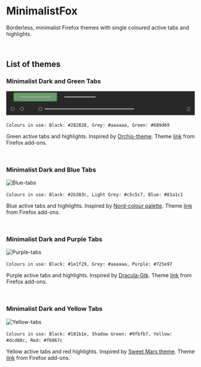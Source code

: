 # MinimalistFox

Borderless, minimalist Firefox themes with single coloured active tabs and highlights.

<br/>

## List of themes

### Minimalist Dark and Green Tabs

![Green-tabs](dark-and-green-tabs/green-tabs.svg)

```Colours in use: Black: #282828, Grey: #aaaaaa, Green: #689d69```

Green active tabs and highlights. Inspired by [Orchis-theme](https://github.com/vinceliuice/Orchis-theme). Theme [link](https://addons.mozilla.org/en-US/firefox/addon/minimalist-dark-and-green-tabs/) from Firefox add-ons.

<br/>

### Minimalist Dark and Blue Tabs

![Blue-tabs](dark-and-blue-tabs/blue-tabs.svg)

```Colours in use: Black: #2b303c, Light Grey: #c5c5c7, Blue: #81a1c1```

Blue active tabs and highlights. Inspired by [Nord-colour palette](https://github.com/arcticicestudio/nord). Theme [link](https://addons.mozilla.org/en-US/firefox/addon/minimalist-dark-and-blue-tabs/) from Firefox add-ons.

<br/>

### Minimalist Dark and Purple Tabs

![Purple-tabs](dark-and-purple-tabs/purple-tabs.svg)

```Colours in use: Black: #1e1f29, Grey: #aaaaaa, Purple: #725e97```

Purple active tabs and highlights. Inspired by [Dracula-Gtk](https://github.com/dracula/gtk). Theme [link](https://addons.mozilla.org/en-US/firefox/addon/minimalist-dark-and-purple-tab/) from Firefox add-ons.

<br/>

### Minimalist Dark and Yellow Tabs

![Yellow-tabs](dark-and-yellow-tabs/yellow-tabs.svg)

```Colours in use: Black: #181b1e, Shadow Green: #9fbfb7, Yellow: #dcd88c, Red: #f6867c```

Yellow active tabs and red highlights. Inspired by [Sweet Mars theme](https://github.com/EliverLara/Sweet). Theme [link](https://addons.mozilla.org/en-US/firefox/addon/minimalist-dark-and-yellow-tab/) from Firefox add-ons.

